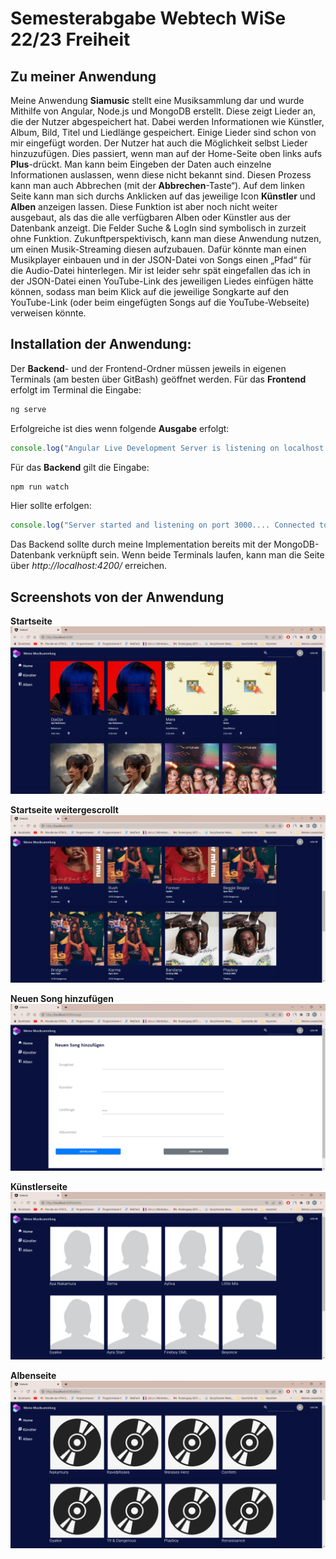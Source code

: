 # Semesterabgabe Webtech WiSe 22/23 Freiheit
## Zu meiner Anwendung

Meine Anwendung **Siamusic** stellt eine Musiksammlung dar und wurde Mithilfe von Angular, Node.js und MongoDB erstellt. Diese zeigt Lieder an, die der Nutzer abgespeichert hat. Dabei werden Informationen wie Künstler, Album, Bild, Titel und Liedlänge gespeichert. Einige Lieder sind schon von mir eingefügt worden. Der Nutzer hat auch die Möglichkeit selbst Lieder hinzuzufügen. Dies passiert, wenn man auf der Home-Seite oben links aufs **Plus**-drückt. Man kann beim Eingeben der Daten auch einzelne Informationen auslassen, wenn diese nicht bekannt sind. Diesen Prozess kann man auch Abbrechen (mit der **Abbrechen**-Taste“). Auf dem linken Seite kann man sich durchs Anklicken auf das jeweilige Icon **Künstler** und **Alben** anzeigen lassen. Diese Funktion ist aber noch nicht weiter ausgebaut, als das die alle verfügbaren Alben oder Künstler aus der Datenbank anzeigt. Die Felder Suche & LogIn sind symbolisch in zurzeit ohne Funktion. Zukunftperspektivisch, kann man diese Anwendung nutzen, um einen Musik-Streaming diesen aufzubauen. Dafür könnte man einen Musikplayer einbauen und in der JSON-Datei von Songs einen „Pfad“ für die Audio-Datei hinterlegen. Mir ist leider sehr spät eingefallen das ich in der JSON-Datei einen YouTube-Link des jeweiligen Liedes einfügen hätte können, sodass man beim Klick auf die jeweilige Songkarte auf den YouTube-Link (oder beim eingefügten Songs auf die YouTube-Webseite) verweisen könnte.

## Installation der Anwendung:
Der **Backend**- und der Frontend-Ordner müssen jeweils in eigenen Terminals (am besten über GitBash) geöffnet werden. 
Für das **Frontend** erfolgt im Terminal die Eingabe: 
```cmd
ng serve
```

Erfolgreiche ist dies wenn folgende **Ausgabe** erfolgt:
```ts
console.log("Angular Live Development Server is listening on localhost:4200, open your browser on http://localhost:4200/ √ Compiled successfully.")
```

Für das **Backend** gilt die Eingabe:
```cmd
npm run watch
```
Hier sollte erfolgen:
```ts
console.log("Server started and listening on port 3000.... Connected to DB")
```

Das Backend sollte durch meine Implementation bereits mit der MongoDB-Datenbank verknüpft sein.
Wenn beide Terminals laufen, kann man die Seite über *http://localhost:4200/* erreichen.



## Screenshots von der Anwendung
**Startseite**
<img src="/siaback/src/assets/appbilder/Bild1.png" alt="Startseite" title="Startseite">

**Startseite weitergescrollt**
<img src="/siaback/src/assets/appbilder/Bild2.png" alt="Startseite2" title="Startseite2">

**Neuen Song hinzufügen**
<img src="/siaback/src/assets/appbilder/Bild3.png" alt="CreateSong" title="CreateSong">

**Künstlerseite**
<img src="/siaback/src/assets/appbilder/Bild4.png" alt="Künstler" title="Künstler">

**Albenseite**
<img src="/siaback/src/assets/appbilder/Bild5.png" alt="Alben" title="Alben">


